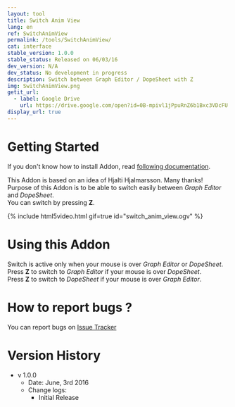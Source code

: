 ```yaml
---
layout: tool
title: Switch Anim View
lang: en
ref: SwitchAnimView
permalink: /tools/SwitchAnimView/
cat: interface
stable_version: 1.0.0
stable_status: Released on 06/03/16
dev_version: N/A
dev_status: No development in progress
description: Switch between Graph Editor / DopeSheet with Z
img: SwitchAnimView.png
getit_url:
  - label: Google Drive
    url: https://drive.google.com/open?id=0B-mpivl1jPpuRnZ6b1Bxc3VDcFU
display_url: true
---
```


# Getting Started
If you don't know how to install Addon, read [following documentation]({{site.base_url}}/AddonInstallation/).  

This Addon is based on an idea of Hjalti Hjalmarsson. Many thanks!  
Purpose of this Addon is to be able to switch easily between *Graph Editor* and *DopeSheet*.  
You can switch by pressing **Z**.  

{% include html5video.html gif=true id="switch_anim_view.ogv" %}

# Using this Addon
Switch is active only when your mouse is over *Graph Editor* or *DopeSheet*.  
Press **Z** to switch to *Graph Editor* if your mouse is over *DopeSheet*.  
Press **Z** to switch to *DopeSheet* if your mouse is over *Graph Editor*.  

# How to report bugs ?
You can report bugs on [Issue Tracker](https://github.com/julienduroure/SwitchAnimView/issues/)

# Version History
* v 1.0.0
  * Date: June, 3rd 2016
  * Change logs:
    * Initial Release
